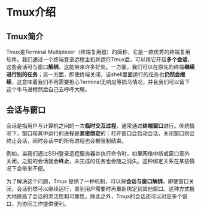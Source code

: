 # Tmux介绍
## Tmux简介
Tmux是Terminal Multiplexer（终端复用器）的简称，它是一款优秀的终端复用软件。我们通过一个终端登录远程主机并运行Tmux后，可以用它开启**多个会话**，这些会话可与窗口**解绑**。这能带来许多好处。一方面，我们可以在原先的终端**继续进行别的任务**；另一方面，即使终端关闭，该shell里面运行的任务也**仍然会继续**，这意味着我们不再需要担心Terminal无响应等抓马情况，并且我们可以留下这个牛马进程然后自己去呼呼大睡。

## 会话与窗口
会话是指用户与计算机之间的一次**临时交互过程**，通常通过**终端窗口**进行。传统情况下，窗口和其中运行的进程是**紧密绑定**的：打开窗口会启动会话，关闭窗口则会终止会话，同时会话中的所有进程也会被强制结束。

例如，当我们通过SSH登录远程服务器并执行命令时，如果网络中断或窗口意外关闭，之前的会话就会**终止**，未完成的任务也会随之消失。这种绑定关系在某些情况下会带来不便。

为了解决这个问题，Tmux 提供了一种机制，可以将**会话与窗口解绑**。即使窗口关闭，会话仍然可以继续运行，直到用户需要时再重新绑定到其他窗口。这种方式极大地提高了会话的灵活性和可靠性。除此之外，Tmux的会话还可以对应多个窗口，为协同工作提供便利。